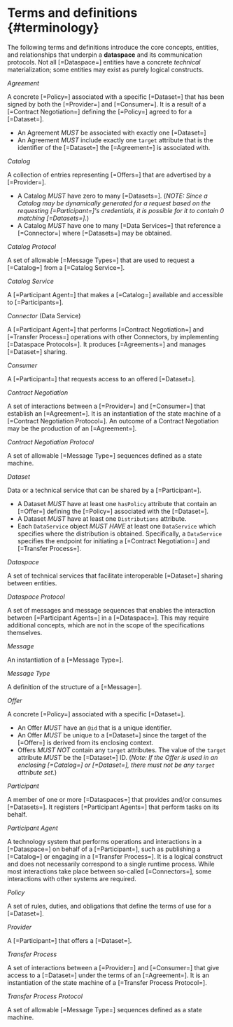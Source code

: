 # Terms and definitions {#terminology}

The following terms and definitions introduce the core concepts, entities, and relationships that underpin a __dataspace__ and its communication protocols. Not all [=Dataspace=] entities have a concrete _technical_ materialization; some entities may exist as purely logical constructs.

<dfn>Agreement</dfn>

A concrete [=Policy=] associated with a specific [=Dataset=] that has been signed by both the [=Provider=] and [=Consumer=]. It is a result of a [=Contract Negotiation=] defining the [=Policy=] agreed to for a [=Dataset=]. 

* An Agreement _MUST_ be associated with exactly one [=Dataset=]
* An Agreement _MUST_ include exactly one `target` attribute that is the identifier of the [=Dataset=] the [=Agreement=] is associated with.

<dfn>Catalog</dfn>

A collection of entries representing [=Offers=] that are advertised by a [=Provider=].

* A Catalog _MUST_ have zero to many [=Datasets=]. (_NOTE: Since a Catalog may be dynamically generated for a request based on the requesting [=Participant=]'s credentials, it is possible for it to contain 0 matching [=Datasets=]._)
* A Catalog _MUST_ have one to many [=Data Services=] that reference a [=Connector=] where [=Datasets=] may be obtained.

<dfn>Catalog Protocol</dfn>

A set of allowable [=Message Types=] that are used to request a [=Catalog=] from a [=Catalog Service=].

<dfn>Catalog Service</dfn>

A [=Participant Agent=] that makes a [=Catalog=] available and accessible to [=Participants=].

<dfn data-lt="Data Service">Connector</dfn> (Data Service)

A [=Participant Agent=] that performs [=Contract Negotiation=] and [=Transfer Process=] operations with other Connectors, by implementing [=Dataspace Protocols=]. It produces [=Agreements=] and manages [=Dataset=] sharing. 

<dfn>Consumer</dfn>

A [=Participant=] that requests access to an offered [=Dataset=].

<dfn>Contract Negotiation</dfn>

A set of interactions between a [=Provider=] and [=Consumer=] that establish an [=Agreement=]. It is an instantiation of the state machine of a [=Contract Negotiation Protocol=]. An outcome of a Contract Negotiation may be the production of an [=Agreement=].

<dfn>Contract Negotiation Protocol</dfn>

A set of allowable [=Message Type=] sequences defined as a state machine.

<dfn>Dataset</dfn>

Data or a technical service that can be shared by a [=Participant=].

* A Dataset _MUST_ have at least one `hasPolicy` attribute that contain an [=Offer=] defining the [=Policy=] associated with the [=Dataset=].
* A Dataset _MUST_ have at least one `Distributions` attribute.
* Each `DataService` object _MUST HAVE_ at least one `DataService` which specifies where the distribution is obtained. Specifically, a `DataService` specifies the endpoint for initiating a [=Contract Negotiation=] and [=Transfer Process=].

<dfn>Dataspace</dfn>

A set of technical services that facilitate interoperable [=Dataset=] sharing between entities.

<dfn>Dataspace Protocol</dfn>

A set of messages and message sequences that enables the interaction between [=Participant Agents=] in a [=Dataspace=]. This may require additional concepts, which are not in the scope of the specifications themselves.

<dfn>Message</dfn>

An instantiation of a [=Message Type=].

<dfn>Message Type</dfn>

A definition of the structure of a [=Message=].

<dfn>Offer</dfn>

A concrete [=Policy=] associated with a specific [=Dataset=]. 

* An Offer _MUST_ have an `@id` that is a unique identifier.
* An Offer _MUST_ be unique to a [=Dataset=] since the target of the [=Offer=] is derived from its enclosing context.
* Offers _MUST NOT_ contain any `target` attributes. The value of the `target` attribute _MUST_ be the [=Dataset=] ID. (_Note: If the Offer is used in an enclosing [=Catalog=] or [=Dataset=], there must not be any `target` attribute set._)

<dfn>Participant</dfn>

A member of one or more [=Dataspaces=] that provides and/or consumes [=Datasets=]. It registers [=Participant Agents=] that perform tasks on its behalf.

<dfn>Participant Agent</dfn>

A technology system that performs operations and interactions in a [=Dataspace=] on behalf of a [=Participant=], such as publishing a [=Catalog=] or engaging in a [=Transfer Process=]. It is a logical construct and does not necessarily correspond to a single runtime process. While most interactions take place between so-called [=Connectors=], some interactions with other systems are required.

<dfn>Policy</dfn>

A set of rules, duties, and obligations that define the terms of use for a [=Dataset=].

<dfn>Provider</dfn>

A [=Participant=] that offers a [=Dataset=].

<dfn>Transfer Process</dfn>

A set of interactions between a [=Provider=] and [=Consumer=] that give access to a [=Dataset=] under the terms of an [=Agreement=]. It is an instantiation of the state machine of a [=Transfer Process Protocol=].

<dfn>Transfer Process Protocol</dfn>

A set of allowable [=Message Type=] sequences defined as a state machine.

